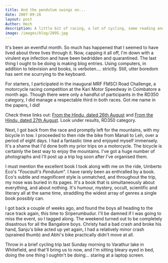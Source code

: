```yaml
---
title: And the pendulum swings on...
date: 2007-09-26
layout: post
Author: Hech
description: A little bit of racing, a lot of cycling, some reading and unopenable eyes
image: /images/blog/2095.jpg
---
```


It's been an eventful month. So much has happened that I seemed to have lived about three lives through it. Now, capping it all off, I'm down with a virulent eye infection and have been bedridden and quarantined. The last thing I ought to be doing is making blog entries. Using computers, in addition to television and books, is verboten.... strictly. Still, utter boredom has sent me scurrying to the keyboard.


For starters, I participated in the inaugural MRF FMSCI Road Challenge, a motorcycle racing competition at the Kari Motor Speedway in Coimbatore a month ago. Though there were only a handful of participants in the RD350 category, I did manage a respectable third in both races. Got me name in the papers, I did!


Check these links out: <a href="http://www.hindu.com/2007/08/26/stories/2007082660921800.htm">From the Hindu, dated 26th August</a> and <a href="http://www.hindu.com/2007/08/27/stories/2007082761042000.htm">From the Hindu, dated 27th August</a>. Look under results, RD350 category.


Next, I got back from the race and promptly left for the mountains, with my bicycle in tow. I proceeded to then ride the bike from Manali to Leh, over a period of eight days. I had a fantastic time and enjoyed myself immensely. It's a shame that I'd done both my prior trips on a motorcycle. The bicycle is certainly the best way to enjoy the mountains. I've got a huge number of photographs and I'll post up a trip log soon after I've organised them.


I must mention the excellent book I took along with me on the ride, Umberto Eco's &quot;_Foucault's Pendulum_&quot;. I have rarely been as enthralled by a book. Eco's subtle and magnificent style is unmatched, and throughout the trip, my nose was buried in its pages. It's a book that is simultaneously about everything, and about nothing. It's humour, mystery, occult, scientific and literary all at the same time, straddling the widest array of genres a single book possibly can.


I got back a couple of weeks ago, and found the boys all heading to the race track again, this time to Sriperumbudur. I'll be damned if I was going to miss the event, so I tagged along. The weekend turned out to be completely disastrous for all the Bangalore boys. Christy had a bad crash and broke his hand, Sanju's bike acted up yet again, I had a relatively minor crash (sprained thumb) and Abhi's bike practically didn't move at all.


Throw in a brief cycling trip last Sunday morning to Varathur lake in Whitefield, and that'll bring us to now, and I'm sitting bleary eyed in bed, doing the one thing I oughtn't be doing... staring at a laptop screen.



